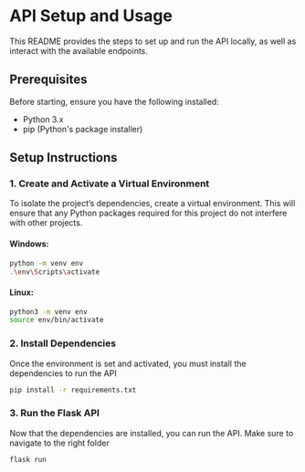 # API Setup and Usage

This README provides the steps to set up and run the API locally, as well as interact with the available endpoints.

## Prerequisites

Before starting, ensure you have the following installed:
- Python 3.x
- pip (Python's package installer)

## Setup Instructions

### 1. Create and Activate a Virtual Environment

To isolate the project’s dependencies, create a virtual environment. This will ensure that any Python packages required for this project do not interfere with other projects.

#### **Windows:**
```bash
python -m venv env
.\env\Scripts\activate
```
#### **Linux:**
```bash
python3 -m venv env
source env/bin/activate
```

### 2. Install Dependencies

Once the environment is set and activated, you must install the dependencies to run the API

```bash
pip install -r requirements.txt
```

### 3. Run the Flask API

Now that the dependencies are installed, you can run the API.
Make sure to navigate to the right folder
```bash
flask run
```